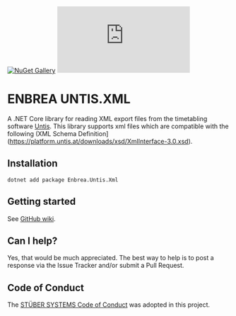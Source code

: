 [![NuGet Gallery](https://img.shields.io/badge/NuGet%20Gallery-enbrea.untis.xml-blue.svg)](https://www.nuget.org/packages/Enbrea.Untis.Xml/)
![GitHub](https://img.shields.io/github/license/stuebersystems/enbrea.untis.xml)

# ENBREA UNTIS.XML

A .NET Core library for reading XML export files from the timetabling software [Untis](https://www.untis.at/en). This library supports xml files which are compatible with the following (XML Schema Definition](https://platform.untis.at/downloads/xsd/XmlInterface-3.0.xsd).

## Installation

```
dotnet add package Enbrea.Untis.Xml
```

## Getting started

See [GitHub wiki](https://github.com/stuebersystems/enbrea.untis.xml/wiki).

## Can I help?

Yes, that would be much appreciated. The best way to help is to post a response via the Issue Tracker and/or submit a Pull Request.

## Code of Conduct

The [STÜBER SYSTEMS Code of Conduct](https://www.stueber.co.uk/code-of-conduct.php) was adopted in this project.
